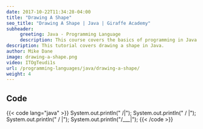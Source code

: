 ```yaml
---
date: 2017-10-22T11:34:28-04:00
title: "Drawing A Shape"
seo_title: "Drawing A Shape | Java | Giraffe Academy"
subheader:
     greeting: Java - Programming Language
     description: This course covers the basics of programming in Java. Work your way through the videos and we'll teach you everything you need to know to start your programming journey!
description: This tutorial covers drawing a shape in Java.
author: Mike Dane
image: drawing-a-shape.png
video: ITOgTeudi1s
url: /programming-languages/java/drawing-a-shape/
weight: 4
---
```


## Code

{{< code lang="java" >}}
System.out.println("   /|");
System.out.println("  / |");
System.out.println(" /  |");
System.out.println("/___|");
{{< /code >}}
